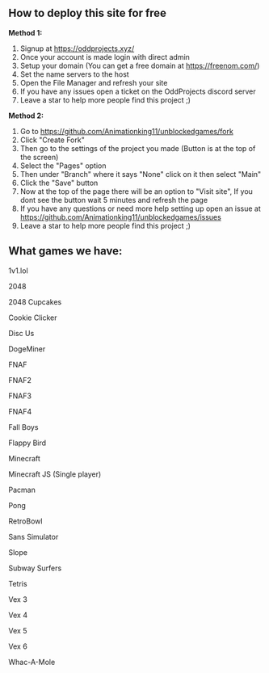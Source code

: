 ## How to deploy this site for free
**Method 1:**
1. Signup at https://oddprojects.xyz/
2. Once your account is made login with direct admin
3. Setup your domain (You can get a free domain at https://freenom.com/)
4. Set the name servers to the host
5. Open the File Manager and refresh your site
6. If you have any issues open a ticket on the OddProjects discord server
7. Leave a star to help more people find this project ;)

**Method 2:**
1. Go to https://github.com/Animationking11/unblockedgames/fork
2. Click "Create Fork"
3. Then go to the settings of the project you made (Button is at the top of the screen)
4. Select the "Pages" option
5. Then under "Branch" where it says "None" click on it then select "Main"
6. Click the "Save" button
7. Now at the top of the page there will be an option to "Visit site", If you dont see the button wait 5 minutes and refresh the page
8. If you have any questions or need more help setting up open an issue at https://github.com/Animationking11/unblockedgames/issues
8. Leave a star to help more people find this project ;)


## What games we have:
1v1.lol

2048

2048 Cupcakes

Cookie Clicker

Disc Us

DogeMiner

FNAF

FNAF2

FNAF3

FNAF4

Fall Boys

Flappy Bird

Minecraft

Minecraft JS (Single player)

Pacman

Pong

RetroBowl

Sans Simulator

Slope

Subway Surfers

Tetris

Vex 3

Vex 4

Vex 5

Vex 6

Whac-A-Mole
